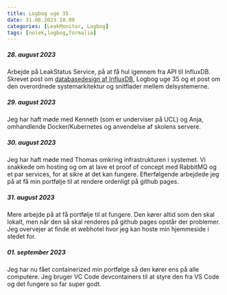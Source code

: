 ```yaml
---
title: Logbog uge 35
date: 31.08.2023 10.09
categories: [LeakMonitor, Logbog]
tags: [nolek,logbog,formalia]
---
```


##### 28. august 2023
Arbejde på LeakStatus Service, på at få hul igennem fra API til InfluxDB. Skrevet post om 
[databasedesign af InfluxDB](https://olavlinddam.github.io/posts/InfluxDB-design-for-leakstatus-service/), Logbog uge 35
og et post om den overordnede systemarkitektur og snitflader mellem delsystemerne. 


##### 29. august 2023

Jeg har haft møde med Kenneth (som er underviser på UCL) og Anja, omhandlende Docker/Kubernetes og anvendelse af skolens
servere.

##### 30. august 2023

Jeg har haft møde med Thomas omkring infrastrukturen i systemet. Vi snakkede om hosting og om at lave et proof of concept med RabbitMQ og et par services, for at sikre at det kan fungere. 
Efterfølgende arbejdede jeg på at få min portfølje til at rendere ordenligt på github pages.


##### 31. august 2023

Mere arbejde på at få portfølje til at fungere. Den kører altid som den skal lokalt, men når den så skal renderes på github pages opstår der problemer. Jeg overvejer at finde et webhotel hvor jeg kan hoste min hjemmeside i stedet for. 

##### 01. september 2023

Jeg har nu fået containerized min portfølge så den kører ens på alle computere. Jeg bruger VC Code devcontainers til at styre den fra VS Code og det fungere so far super godt. 